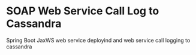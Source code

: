 # SOAP Web Service Call Log to Cassandra
Spring Boot JaxWS web service deployind and web service call logging to cassandra
